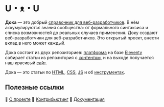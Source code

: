# U・ᴥ・U

**Дока** — это добрый [справочник для веб-разработчиков](https://doka.guide). В нём аккумулируются знания сообщества: от формального синтаксиса и списка возможностей до реальных случаев применения. Доку создают веб-разработчики для веб-разработчиков. Это открытый проект, внести вклад в него может каждый.

Дока состоит из двух репозиториев: [платформа](https://github.com/doka-guide/platform) на базе [Eleventy](https://www.11ty.dev) собирает статьи из репозитория с [контентом](https://github.com/doka-guide/content/), и на выходе получается наш красивый [сайт](https://doka.guide/).

Дока — это статьи по [HTML](https://doka.guide/html/), [CSS](https://doka.guide/css/), [JS](https://doka.guide/js/) и об [инструментах](https://doka.guide/tools/).

## Полезные ссылки

💫 [О проекте](https://github.com/doka-guide/content/blob/main/pages/about/index.md)
🚀 [Контрибьютинг](https://github.com/doka-guide/content/blob/main/docs/contributing.md)
📄 [Документация](https://github.com/doka-guide/content/tree/main/docs)

